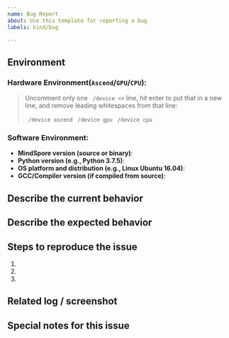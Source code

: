 ```yaml
---
name: Bug Report
about: Use this template for reporting a bug
labels: kind/bug

---
```


<!--  Thanks for sending an issue!  Here are some tips for you:

If this is your first time, please read our contributor guidelines: https://github.com/mindspore-ai/mindspore/blob/master/CONTRIBUTING.md
-->

## Environment
### Hardware Environment(`Ascend`/`GPU`/`CPU`): 
> Uncomment only one ` /device <>` line, hit enter to put that in a new line, and remove leading whitespaces from that line:
>
> ` /device ascend` 
> ` /device gpu` 
> ` /device cpu` 

### Software Environment:
- **MindSpore version (source or binary)**:
- **Python version (e.g., Python 3.7.5)**:
- **OS platform and distribution (e.g., Linux Ubuntu 16.04)**:
- **GCC/Compiler version (if compiled from source)**: 

## Describe the current behavior


## Describe the expected behavior


## Steps to reproduce the issue
1. 
2. 
3.

## Related log / screenshot


## Special notes for this issue


